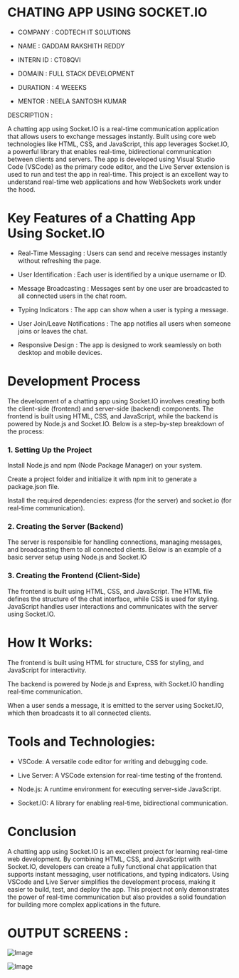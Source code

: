 # CHATING APP USING SOCKET.IO

* COMPANY : CODTECH IT SOLUTIONS

* NAME : GADDAM RAKSHITH REDDY

* INTERN ID : CT08QVI

* DOMAIN : FULL STACK DEVELOPMENT

* DURATION : 4 WEEEKS

* MENTOR : NEELA SANTOSH KUMAR

DESCRIPTION :

A chatting app using Socket.IO is a real-time communication application that allows users to exchange messages instantly. Built using core web technologies like HTML, CSS, and JavaScript, this app leverages Socket.IO, a powerful library that enables real-time, bidirectional communication between clients and servers. The app is developed using Visual Studio Code (VSCode) as the primary code editor, and the Live Server extension is used to run and test the app in real-time. This project is an excellent way to understand real-time web applications and how WebSockets work under the hood.

# Key Features of a Chatting App Using Socket.IO

* Real-Time Messaging : Users can send and receive messages instantly without refreshing the page.

* User Identification : Each user is identified by a unique username or ID.

* Message Broadcasting : Messages sent by one user are broadcasted to all connected users in the chat room.

* Typing Indicators : The app can show when a user is typing a message.

* User Join/Leave Notifications : The app notifies all users when someone joins or leaves the chat.

* Responsive Design : The app is designed to work seamlessly on both desktop and mobile devices.

# Development Process

The development of a chatting app using Socket.IO involves creating both the client-side (frontend) and server-side (backend) components. The frontend is built using HTML, CSS, and JavaScript, while the backend is powered by Node.js and Socket.IO. Below is a step-by-step breakdown of the process:

### 1. Setting Up the Project

Install Node.js and npm (Node Package Manager) on your system.

Create a project folder and initialize it with npm init to generate a package.json file.

Install the required dependencies: express (for the server) and socket.io (for real-time communication).

### 2. Creating the Server (Backend)

The server is responsible for handling connections, managing messages, and broadcasting them to all connected clients. Below is an example of a basic server setup using Node.js and Socket.IO

### 3. Creating the Frontend (Client-Side)
The frontend is built using HTML, CSS, and JavaScript. The HTML file defines the structure of the chat interface, while CSS is used for styling. JavaScript handles user interactions and communicates with the server using Socket.IO.

# How It Works:

The frontend is built using HTML for structure, CSS for styling, and JavaScript for interactivity.

The backend is powered by Node.js and Express, with Socket.IO handling real-time communication.

When a user sends a message, it is emitted to the server using Socket.IO, which then broadcasts it to all connected clients.

# Tools and Technologies:

* VSCode: A versatile code editor for writing and debugging code.

* Live Server: A VSCode extension for real-time testing of the frontend.

* Node.js: A runtime environment for executing server-side JavaScript.

* Socket.IO: A library for enabling real-time, bidirectional communication.

# Conclusion

A chatting app using Socket.IO is an excellent project for learning real-time web development. By combining HTML, CSS, and JavaScript with Socket.IO, developers can create a fully functional chat application that supports instant messaging, user notifications, and typing indicators. Using VSCode and Live Server simplifies the development process, making it easier to build, test, and deploy the app. This project not only demonstrates the power of real-time communication but also provides a solid foundation for building more complex applications in the future.

# OUTPUT SCREENS :

![Image](https://github.com/user-attachments/assets/760cec64-7152-4488-8c19-add1eb812f27)


![Image](https://github.com/user-attachments/assets/d013f555-6a6a-4daf-a5d4-1b537cbab227)
